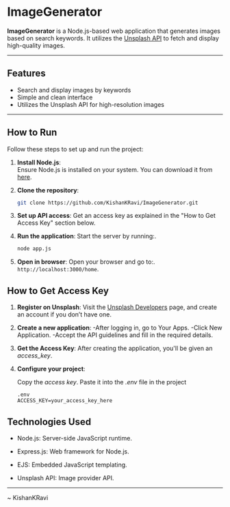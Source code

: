 # ImageGenerator

**ImageGenerator** is a Node.js-based web application that generates images based on search keywords. It utilizes the [Unsplash API](https://unsplash.com/developers) to fetch and display high-quality images.

---

## Features
- Search and display images by keywords
- Simple and clean interface
- Utilizes the Unsplash API for high-resolution images

---

## How to Run

Follow these steps to set up and run the project:

1. **Install Node.js**:  
   Ensure Node.js is installed on your system. You can download it from [here](https://nodejs.org/).

2. **Clone the repository**:  
   ```bash
   git clone https://github.com/KishanKRavi/ImageGenerator.git
   ```

3. **Set up API access**:
   Get an access key as explained in the "How to Get Access Key" section below.
4. **Run the application**:
   Start the server by running:.
   ```bash
   node app.js
   ```
5. **Open in browser**:
   Open your browser and go to:.
   ``` http://localhost:3000/home ```.

## How to Get Access Key
1. **Register on Unsplash**:
   Visit the [Unsplash Developers](https://unsplash.com/developers) page, and create an account if you don’t have one.
   
2. **Create a new application**:
   -After logging in, go to Your Apps.
   -Click New Application.
   -Accept the API guidelines and fill in the required details.
   
3. **Get the Access Key**:
   After creating the application, you'll be given an *access_key*.
   
4. **Configure your project**:

   Copy the  *access key*.
   Paste it into the *.env* file in the project 
   ```
   .env 
   ACCESS_KEY=your_access_key_here
   ```


## Technologies Used
   - Node.js: Server-side JavaScript runtime.
   
   - Express.js: Web framework for Node.js.
   
   - EJS: Embedded JavaScript templating.
   - Unsplash API: Image provider API.


------------------------------------------------------------------
   ~ KishanKRavi





   
